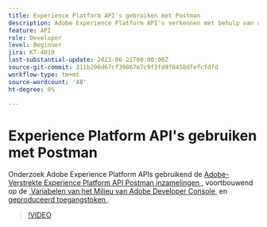 ```yaml
---
title: Experience Platform API's gebruiken met Postman
description: Adobe Experience Platform API's verkennen met behulp van de Postman-collecties die Adobe biedt
feature: API
role: Developer
level: Beginner
jira: KT-4010
last-substantial-update: 2023-06-21T00:00:00Z
source-git-commit: 311b296d67cf39867e7c9f3fd9f0458dfefcfdfd
workflow-type: tm+mt
source-wordcount: '48'
ht-degree: 0%

---
```



# Experience Platform API&#39;s gebruiken met Postman

Onderzoek Adobe Experience Platform APIs gebruikend de [&#x200B; Adobe-Verstrekte Experience Platform API Postman inzamelingen &#x200B;](https://github.com/adobe/experience-platform-postman-samples/tree/master/apis/experience-platform), voortbouwend op de [&#x200B; Variabelen van het Milieu van Adobe Developer Console &#x200B;](platform-api-authentication.md) en [&#x200B; geproduceerd toegangstoken &#x200B;](generate-an-access-token.md).

>[!VIDEO](https://video.tv.adobe.com/v/29704/?learn=on&enablevpops)
